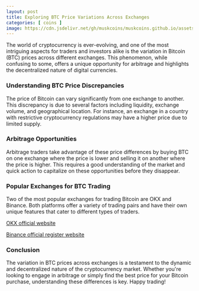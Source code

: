 ```yaml
---
layout: post
title: Exploring BTC Price Variations Across Exchanges
categories: [ coins ]
image: https://cdn.jsdelivr.net/gh/muskcoins/muskcoins.github.io/assets/images/btc-intro.webp
---
```


The world of cryptocurrency is ever-evolving, and one of the most intriguing aspects for traders and investors alike is the variation in Bitcoin (BTC) prices across different exchanges. This phenomenon, while confusing to some, offers a unique opportunity for arbitrage and highlights the decentralized nature of digital currencies.

### Understanding BTC Price Discrepancies

The price of Bitcoin can vary significantly from one exchange to another. This discrepancy is due to several factors including liquidity, exchange volume, and geographical location. For instance, an exchange in a country with restrictive cryptocurrency regulations may have a higher price due to limited supply.

### Arbitrage Opportunities

Arbitrage traders take advantage of these price differences by buying BTC on one exchange where the price is lower and selling it on another where the price is higher. This requires a good understanding of the market and quick action to capitalize on these opportunities before they disappear.

### Popular Exchanges for BTC Trading

Two of the most popular exchanges for trading Bitcoin are OKX and Binance. Both platforms offer a variety of trading pairs and have their own unique features that cater to different types of traders.

[OKX official website](/302.html?target=https://www.okx.com/join/65103688)

[Binance official register website](/302.html?target=https://accounts.binance.com/register?ref=ZGR4DOXV)

### Conclusion

The variation in BTC prices across exchanges is a testament to the dynamic and decentralized nature of the cryptocurrency market. Whether you're looking to engage in arbitrage or simply find the best price for your Bitcoin purchase, understanding these differences is key. Happy trading!